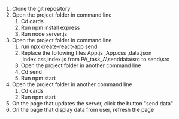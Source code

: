 

1.	Clone the git repository
2.	Open the project folder in command line
    1.	Cd  cards
    2.  Run npm install express
    3.	Run node  server.js
3.  Open the project folder in command line
    1. run npx create-react-app send    
    2. Replace the following files App.js ,App.css ,data.json ,index.css,index.js from PA_task_A\senddata\src to send\src 
    3.  Open the project folder in another command line
    4.	Cd   send  
    5.	Run npm start
4.	Open the project folder in another command line 
    1.	Cd  cards
    2.	Run npm start
5.  On the page that updates the server, click the button "send data"
6.  On the page that display data from user, refresh the page

